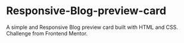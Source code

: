 # Responsive-Blog-preview-card
A simple and Responsive Blog preview card built with HTML and CSS. Challenge from Frontend Mentor.
